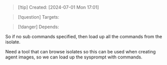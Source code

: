 
>[!tip] Created: [2024-07-01 Mon 17:01]

>[!question] Targets: 

>[!danger] Depends: 

So if no sub commands specified, then load up all the commands from the isolate.

Need a tool that can browse isolates so this can be used when creating agent images, so we can load up the sysprompt with commands.